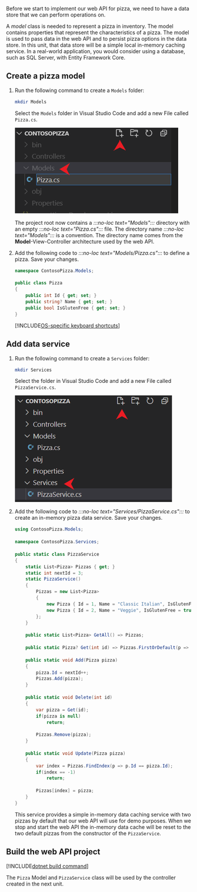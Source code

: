 Before we start to implement our web API for pizza, we need to have a data store that we can perform operations on. 

A *model* class is needed to represent a pizza in inventory. The model contains properties that represent the characteristics of a pizza. The model is used to pass data in the web API and to persist pizza options in the data store. In this unit, that data store will be a simple local in-memory caching service. In a real-world application, you would consider using a database, such as SQL Server, with Entity Framework Core. 

## Create a pizza model

1. Run the following command to create a `Models` folder:

    ```bash
    mkdir Models
    ```

    Select the `Models` folder in Visual Studio Code and add a new File called `Pizza.cs`. 

    ![Image of Visual Studio Code adding a new file to the Models folder.](../media/add-pizza-file.png)

    The project root now contains a *:::no-loc text="Models":::* directory with an empty *:::no-loc text="Pizza.cs":::* file. The directory name *:::no-loc text="Models":::* is a convention. The directory name comes from the **Model**-View-Controller architecture used by the web API.

1. Add the following code to *:::no-loc text="Models/Pizza.cs":::* to define a pizza. Save your changes.

    ```csharp
    namespace ContosoPizza.Models;

    public class Pizza
    {
        public int Id { get; set; }
        public string? Name { get; set; }
        public bool IsGlutenFree { get; set; }
    }
    ```

    [!INCLUDE[OS-specific keyboard shortcuts](../../includes/keyboard-shortcuts-table.md)]

## Add data service

1. Run the following command to create a `Services` folder:

    ```bash
    mkdir Services
    ```

    Select the folder in Visual Studio Code and add a new File called `PizzaService.cs`. 

    ![Image of Visual Studio Code adding a new file to the Services folder.](../media/add-pizza-service-file.png)


1. Add the following code to *:::no-loc text="Services/PizzaService.cs":::* to create an in-memory pizza data service. Save your changes.

    ```csharp
    using ContosoPizza.Models;
    
    namespace ContosoPizza.Services;
    
    public static class PizzaService
    {
        static List<Pizza> Pizzas { get; }
        static int nextId = 3;
        static PizzaService()
        {
            Pizzas = new List<Pizza>
            {
                new Pizza { Id = 1, Name = "Classic Italian", IsGlutenFree = false },
                new Pizza { Id = 2, Name = "Veggie", IsGlutenFree = true }
            };
        }

        public static List<Pizza> GetAll() => Pizzas;

        public static Pizza? Get(int id) => Pizzas.FirstOrDefault(p => p.Id == id);

        public static void Add(Pizza pizza)
        {
            pizza.Id = nextId++;
            Pizzas.Add(pizza);
        }

        public static void Delete(int id)
        {
            var pizza = Get(id);
            if(pizza is null)
                return;
            
            Pizzas.Remove(pizza);
        }

        public static void Update(Pizza pizza)
        {
            var index = Pizzas.FindIndex(p => p.Id == pizza.Id);
            if(index == -1)
                return;
            
            Pizzas[index] = pizza;
        }
    }
    ```
    
    This service provides a simple in-memory data caching service with two pizzas by default that our web API will use for demo purposes. When we stop and start the web API the in-memory data cache will be reset to the two default pizzas from the constructor of the `PizzaService`.

## Build the web API project

[!INCLUDE[dotnet build command](../../includes/dotnet-build-command.md)]

The `Pizza` Model and `PizzaService` class will be used by the controller created in the next unit.
